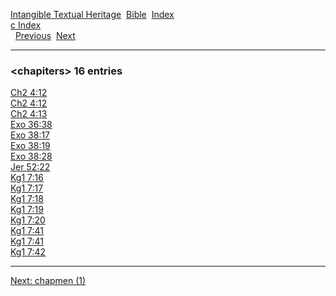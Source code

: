 [Intangible Textual Heritage](../../index)  [Bible](../index) 
[Index](index)   
[c Index](_c_)  
  [Previous](c02040)  [Next](c02042) 

------------------------------------------------------------------------

### &lt;chapiters&gt; 16 entries

[Ch2 4:12](../kjv/ch2004.htm#012)  
[Ch2 4:12](../kjv/ch2004.htm#012)  
[Ch2 4:13](../kjv/ch2004.htm#013)  
[Exo 36:38](../kjv/exo036.htm#038)  
[Exo 38:17](../kjv/exo038.htm#017)  
[Exo 38:19](../kjv/exo038.htm#019)  
[Exo 38:28](../kjv/exo038.htm#028)  
[Jer 52:22](../kjv/jer052.htm#022)  
[Kg1 7:16](../kjv/kg1007.htm#016)  
[Kg1 7:17](../kjv/kg1007.htm#017)  
[Kg1 7:18](../kjv/kg1007.htm#018)  
[Kg1 7:19](../kjv/kg1007.htm#019)  
[Kg1 7:20](../kjv/kg1007.htm#020)  
[Kg1 7:41](../kjv/kg1007.htm#041)  
[Kg1 7:41](../kjv/kg1007.htm#041)  
[Kg1 7:42](../kjv/kg1007.htm#042)  

------------------------------------------------------------------------

[Next: chapmen (1)](c02042)
